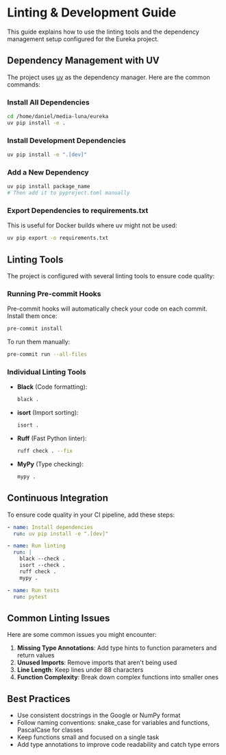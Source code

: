 # Linting & Development Guide

This guide explains how to use the linting tools and the dependency management setup configured for the Eureka project.

## Dependency Management with UV

The project uses [uv](https://github.com/astral-sh/uv) as the dependency manager. Here are the common commands:

### Install All Dependencies

```bash
cd /home/daniel/media-luna/eureka
uv pip install -e .
```

### Install Development Dependencies

```bash
uv pip install -e ".[dev]"
```

### Add a New Dependency

```bash
uv pip install package_name
# Then add it to pyproject.toml manually
```

### Export Dependencies to requirements.txt

This is useful for Docker builds where uv might not be used:

```bash
uv pip export -o requirements.txt
```

## Linting Tools

The project is configured with several linting tools to ensure code quality:

### Running Pre-commit Hooks

Pre-commit hooks will automatically check your code on each commit. Install them once:

```bash
pre-commit install
```

To run them manually:

```bash
pre-commit run --all-files
```

### Individual Linting Tools

- **Black** (Code formatting):
  ```bash
  black .
  ```

- **isort** (Import sorting):
  ```bash
  isort .
  ```

- **Ruff** (Fast Python linter):
  ```bash
  ruff check . --fix
  ```

- **MyPy** (Type checking):
  ```bash
  mypy .
  ```

## Continuous Integration

To ensure code quality in your CI pipeline, add these steps:

```yaml
- name: Install dependencies
  run: uv pip install -e ".[dev]"

- name: Run linting
  run: |
    black --check .
    isort --check .
    ruff check .
    mypy .

- name: Run tests
  run: pytest
```

## Common Linting Issues

Here are some common issues you might encounter:

1. **Missing Type Annotations**: Add type hints to function parameters and return values
2. **Unused Imports**: Remove imports that aren't being used
3. **Line Length**: Keep lines under 88 characters
4. **Function Complexity**: Break down complex functions into smaller ones

## Best Practices

- Use consistent docstrings in the Google or NumPy format
- Follow naming conventions: snake_case for variables and functions, PascalCase for classes
- Keep functions small and focused on a single task
- Add type annotations to improve code readability and catch type errors
